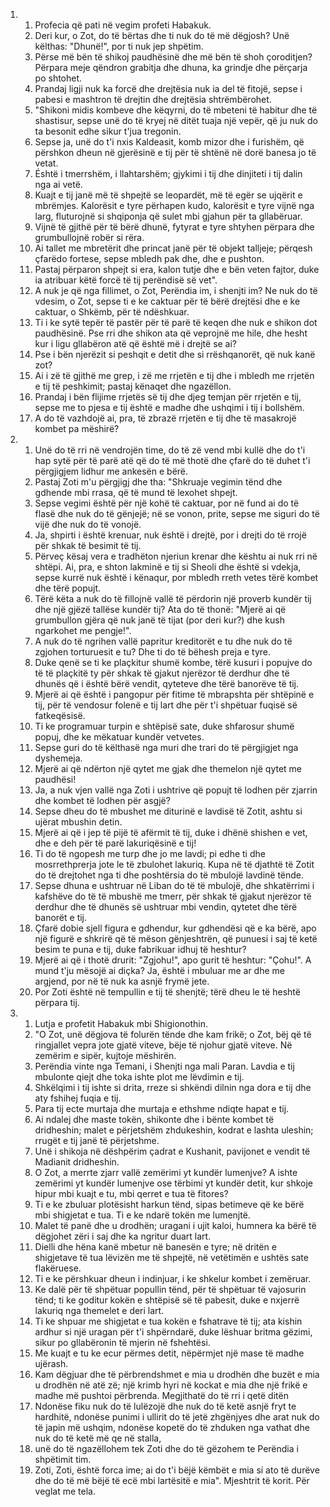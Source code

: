 <ol>
  <li>
    <ol>
      <li>Profecia që pati në vegim profeti Habakuk.</li>
      <li>Deri kur, o Zot, do të bërtas dhe ti nuk do të më dëgjosh? Unë këlthas: "Dhunë!", por ti nuk jep shpëtim.</li>
      <li>Përse më bën të shikoj paudhësinë dhe më bën të shoh çoroditjen? Përpara meje qëndron grabitja dhe dhuna, ka grindje dhe përçarja po shtohet.</li>
      <li>Prandaj ligji nuk ka forcë dhe drejtësia nuk ia del të fitojë, sepse i pabesi e mashtron të drejtin dhe drejtësia shtrëmbërohet.</li>
      <li>"Shikoni midis kombeve dhe këqyrni, do të mbeteni të habitur dhe të shastisur, sepse unë do të kryej në ditët tuaja një vepër, që ju nuk do ta besonit edhe sikur t'jua tregonin.</li>
      <li>Sepse ja, unë do t'i nxis Kaldeasit, komb mizor dhe i furishëm, që përshkon dheun në gjerësinë e tij për të shtënë në dorë banesa jo të vetat.</li>
      <li>Éshtë i tmerrshëm, i llahtarshëm; gjykimi i tij dhe dinjiteti i tij dalin nga ai vetë.</li>
      <li>Kuajt e tij janë më të shpejtë se leopardët, më të egër se ujqërit e mbrëmjes. Kalorësit e tyre përhapen kudo, kalorësit e tyre vijnë nga larg, fluturojnë si shqiponja që sulet mbi gjahun për ta gllabëruar.</li>
      <li>Vijnë të gjithë për të bërë dhunë, fytyrat e tyre shtyhen përpara dhe grumbullojnë robër si rëra.</li>
      <li>Ai tallet me mbretërit dhe princat janë për të objekt talljeje; përqesh çfarëdo fortese, sepse mbledh pak dhe, dhe e pushton.</li>
      <li>Pastaj përparon shpejt si era, kalon tutje dhe e bën veten fajtor, duke ia atribuar këtë forcë të tij perëndisë së vet".</li>
      <li>A nuk je që nga fillimet, o Zot, Perëndia im, i shenjti im? Ne nuk do të vdesim, o Zot, sepse ti e ke caktuar për të bërë drejtësi dhe e ke caktuar, o Shkëmb, për të ndëshkuar.</li>
      <li>Ti i ke sytë tepër të pastër për të parë të keqen dhe nuk e shikon dot paudhësinë. Pse rri dhe shikon ata që veprojnë me hile, dhe hesht kur i ligu gllabëron atë që është më i drejtë se ai?</li>
      <li>Pse i bën njerëzit si peshqit e detit dhe si rrëshqanorët, që nuk kanë zot?</li>
      <li>Ai i zë të gjithë me grep, i zë me rrjetën e tij dhe i mbledh me rrjetën e tij të peshkimit; pastaj kënaqet dhe ngazëllon.</li>
      <li>Prandaj i bën flijime rrjetës së tij dhe djeg temjan për rrjetën e tij, sepse me to pjesa e tij është e madhe dhe ushqimi i tij i bollshëm.</li>
      <li>A do të vazhdojë ai, pra, të zbrazë rrjetën e tij dhe të masakrojë kombet pa mëshirë?</li>
    </ol>
  </li>
  <li>
    <ol>
      <li>Unë do të rri në vendrojën time, do të zë vend mbi kullë dhe do t'i hap sytë për të parë atë që do të më thotë dhe çfarë do të duhet t'i përgjigjem lidhur me ankesën e bërë.</li>
      <li>Pastaj Zoti m'u përgjigj dhe tha: "Shkruaje vegimin tënd dhe gdhende mbi rrasa, që të mund të lexohet shpejt.</li>
      <li>Sepse vegimi është për një kohë të caktuar, por në fund ai do të flasë dhe nuk do të gënjejë; në se vonon, prite, sepse me siguri do të vijë dhe nuk do të vonojë.</li>
      <li>Ja, shpirti i është krenuar, nuk është i drejtë, por i drejti do të rrojë për shkak të besimit të tij.</li>
      <li>Përveç kësaj vera e tradhëton njeriun krenar dhe kështu ai nuk rri në shtëpi. Ai, pra, e shton lakminë e tij si Sheoli dhe është si vdekja, sepse kurrë nuk është i kënaqur, por mbledh rreth vetes tërë kombet dhe tërë popujt.</li>
      <li>Tërë këta a nuk do të fillojnë vallë të përdorin një proverb kundër tij dhe një gjëzë tallëse kundër tij? Ata do të thonë: "Mjerë ai që grumbullon gjëra që nuk janë të tijat (por deri kur?) dhe kush ngarkohet me pengje!".</li>
      <li>A nuk do të ngrihen vallë papritur kreditorët e tu dhe nuk do të zgjohen torturuesit e tu? Dhe ti do të bëhesh preja e tyre.</li>
      <li>Duke qenë se ti ke plaçkitur shumë kombe, tërë kusuri i popujve do të të plaçkitë ty për shkak të gjakut njerëzor të derdhur dhe të dhunës që i është bërë vendit, qyteteve dhe tërë banorëve të tij.</li>
      <li>Mjerë ai që është i pangopur për fitime të mbrapshta për shtëpinë e tij, për të vendosur folenë e tij lart dhe për t'i shpëtuar fuqisë së fatkeqësisë.</li>
      <li>Ti ke programuar turpin e shtëpisë sate, duke shfarosur shumë popuj, dhe ke mëkatuar kundër vetvetes.</li>
      <li>Sepse guri do të këlthasë nga muri dhe trari do të përgjigjet nga dyshemeja.</li>
      <li>Mjerë ai që ndërton një qytet me gjak dhe themelon një qytet me paudhësi!</li>
      <li>Ja, a nuk vjen vallë nga Zoti i ushtrive që popujt të lodhen për zjarrin dhe kombet të lodhen për asgjë?</li>
      <li>Sepse dheu do të mbushet me diturinë e lavdisë të Zotit, ashtu si ujërat mbushin detin.</li>
      <li>Mjerë ai që i jep të pijë të afërmit të tij, duke i dhënë shishen e vet, dhe e deh për të parë lakuriqësinë e tij!</li>
      <li>Ti do të ngopesh me turp dhe jo me lavdi; pi edhe ti dhe mosrrethprerja jote le të zbulohet lakuriq. Kupa në të djathtë të Zotit do të drejtohet nga ti dhe poshtërsia do të mbulojë lavdinë tënde.</li>
      <li>Sepse dhuna e ushtruar në Liban do të të mbulojë, dhe shkatërrimi i kafshëve do të të mbushë me tmerr, për shkak të gjakut njerëzor të derdhur dhe të dhunës së ushtruar mbi vendin, qytetet dhe tërë banorët e tij.</li>
      <li>Çfarë dobie sjell figura e gdhendur, kur gdhendësi që e ka bërë, apo një figurë e shkrirë që të mëson gënjeshtrën, që punuesi i saj të ketë besim te puna e tij, duke fabrikuar idhuj të heshtur?</li>
      <li>Mjerë ai që i thotë drurit: "Zgjohu!", apo gurit të heshtur: "Çohu!". A mund t'ju mësojë ai diçka? Ja, është i mbuluar me ar dhe me argjend, por në të nuk ka asnjë frymë jete.</li>
      <li>Por Zoti është në tempullin e tij të shenjtë; tërë dheu le të heshtë përpara tij.</li>
    </ol>
  </li>
  <li>
    <ol>
      <li>Lutja e profetit Habakuk mbi Shigionothin.</li>
      <li>"O Zot, unë dëgjova të folurën tënde dhe kam frikë; o Zot, bëj që të ringjallet vepra jote gjatë viteve, bëje të njohur gjatë viteve. Në zemërim e sipër, kujtoje mëshirën.</li>
      <li>Perëndia vinte nga Temani, i Shenjti nga mali Paran. Lavdia e tij mbulonte qiejt dhe toka ishte plot me lëvdimin e tij.</li>
      <li>Shkëlqimi i tij ishte si drita, rreze si shkëndi dilnin nga dora e tij dhe aty fshihej fuqia e tij.</li>
      <li>Para tij ecte murtaja dhe murtaja e ethshme ndiqte hapat e tij.</li>
      <li>Ai ndalej dhe maste tokën, shikonte dhe i bënte kombet të dridheshin; malet e përjetshëm zhdukeshin, kodrat e lashta uleshin; rrugët e tij janë të përjetshme.</li>
      <li>Unë i shikoja në dëshpërim çadrat e Kushanit, pavijonet e vendit të Madianit dridheshin.</li>
      <li>O Zot, a merrte zjarr vallë zemërimi yt kundër lumenjve? A ishte zemërimi yt kundër lumenjve ose tërbimi yt kundër detit, kur shkoje hipur mbi kuajt e tu, mbi qerret e tua të fitores?</li>
      <li>Ti e ke zbuluar plotësisht harkun tënd, sipas betimeve që ke bërë mbi shigjetat e tua. Ti e ke ndarë tokën me lumenjtë.</li>
      <li>Malet të panë dhe u drodhën; uragani i ujit kaloi, humnera ka bërë të dëgjohet zëri i saj dhe ka ngritur duart lart.</li>
      <li>Dielli dhe hëna kanë mbetur në banesën e tyre; në dritën e shigjetave të tua lëvizën me të shpejtë, në vetëtimën e ushtës sate flakëruese.</li>
      <li>Ti e ke përshkuar dheun i indinjuar, i ke shkelur kombet i zemëruar.</li>
      <li>Ke dalë për të shpëtuar popullin tënd, për të shpëtuar të vajosurin tënd; ti ke goditur kokën e shtëpisë së të pabesit, duke e nxjerrë lakuriq nga themelet e deri lart.</li>
      <li>Ti ke shpuar me shigjetat e tua kokën e fshatrave të tij; ata kishin ardhur si një uragan për t'i shpërndarë, duke lëshuar britma gëzimi, sikur po gllabëronin të mjerin në fshehtësi.</li>
      <li>Me kuajt e tu ke ecur përmes detit, nëpërmjet një mase të madhe ujërash.</li>
      <li>Kam dëgjuar dhe të përbrendshmet e mia u drodhën dhe buzët e mia u drodhën në atë zë; një krimb hyri në kockat e mia dhe një frikë e madhe më pushtoi përbrenda. Megjithatë do të rri i qetë ditën</li>
      <li>Ndonëse fiku nuk do të lulëzojë dhe nuk do të ketë asnjë fryt te hardhitë, ndonëse punimi i ullirit do të jetë zhgënjyes dhe arat nuk do të japin më ushqim, ndonëse kopetë do të zhduken nga vathat dhe nuk do të ketë më qe në stalla,</li>
      <li>unë do të ngazëllohem tek Zoti dhe do të gëzohem te Perëndia i shpëtimit tim.</li>
      <li>Zoti, Zoti, është forca ime; ai do t'i bëjë këmbët e mia si ato të durëve dhe do të më bëjë të ecë mbi lartësitë e mia". Mjeshtrit të korit. Për veglat me tela.</li>
    </ol>
  </li>
</ol>